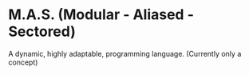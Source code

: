 # M.A.S. (Modular - Aliased - Sectored)
A dynamic, highly adaptable, programming language. (Currently only a concept)
